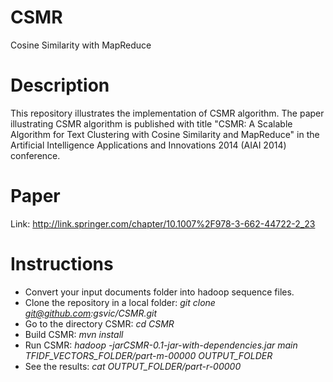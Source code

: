 CSMR
====

Cosine Similarity with MapReduce

Description
====
This repository illustrates the implementation of CSMR algorithm. The paper illustrating CSMR algorithm is published  with title "CSMR: A Scalable Algorithm for Text Clustering with Cosine Similarity and MapReduce" in the Artificial Intelligence Applications and Innovations 2014 (AIAI 2014) conference.

Paper
====
Link: http://link.springer.com/chapter/10.1007%2F978-3-662-44722-2_23

Instructions
====
* Convert your input documents folder into hadoop sequence files.
* Clone the repository in a local folder: *git clone git@github.com:gsvic/CSMR.git*
* Go to the directory CSMR: *cd CSMR*
* Build CSMR: *mvn install*
* Run CSMR: *hadoop -jarCSMR-0.1-jar-with-dependencies.jar main TFIDF_VECTORS_FOLDER/part-m-00000 OUTPUT_FOLDER*
* See the results: *cat OUTPUT_FOLDER/part-r-00000*
